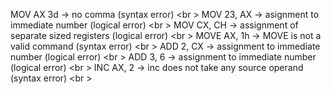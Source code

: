 MOV AX 3d -> no comma (syntax error) <br \>
MOV 23, AX -> asignment to immediate number (logical error) <br \>
MOV CX, CH -> assignment of separate sized registers (logical error) <br \>
MOVE AX, 1h -> MOVE is not a valid command (syntax error) <br \>
ADD 2, CX -> assignment to immediate number (logical error) <br \>
ADD 3, 6 -> assignment to immediate number (logical error) <br \>
INC AX, 2 -> inc does not take any source operand (syntax error) <br \>
